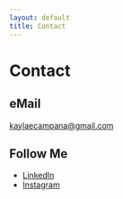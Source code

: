 ```yaml
---
layout: default
title: Contact
---
```

# Contact

## eMail
kaylaecampana@gmail.com

## Follow Me
- [LinkedIn](https://linkedin.com/in/kecampana)
- [Instagram](https://instagram.com/kaylaecampana)